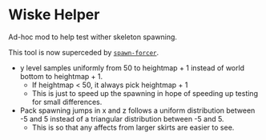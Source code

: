 # Wiske Helper

Ad-hoc mod to help test wither skeleton spawning.

This tool is now superceded by [`spawn-forcer`](https://github.com/WaterGenie3/spawn-forcer).

- y level samples uniformly from 50 to heightmap + 1 instead of world bottom to heightmap + 1.
  - If heightmap < 50, it always pick heightmap + 1
  - This is just to speed up the spawning in hope of speeding up testing for small differences.
- Pack spawning jumps in x and z follows a uniform distribution between -5 and 5 instead of a triangular distribution between -5 and 5.
  - This is so that any affects from larger skirts are easier to see.
